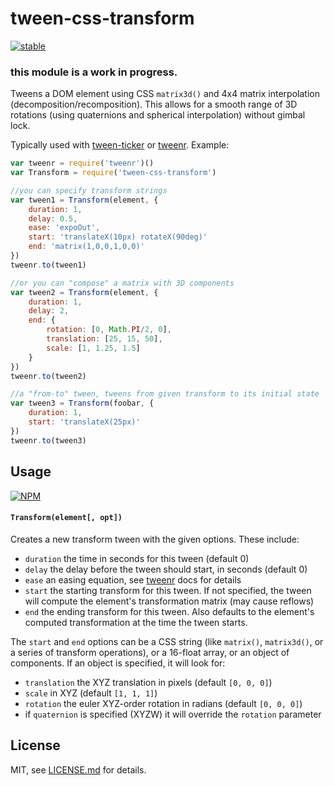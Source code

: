 # tween-css-transform

[![stable](http://badges.github.io/stability-badges/dist/stable.svg)](http://github.com/badges/stability-badges)

### this module is a work in progress.

Tweens a DOM element using CSS `matrix3d()` and 4x4 matrix interpolation (decomposition/recomposition). This allows for a smooth range of 3D rotations (using quaternions and spherical interpolation) without gimbal lock. 

Typically used with [tween-ticker](https://nodei.co/npm/tween-ticker/) or [tweenr](https://nodei.co/npm/tweenr/). Example:

```js
var tweenr = require('tweenr')()
var Transform = require('tween-css-transform')

//you can specify transform strings
var tween1 = Transform(element, {
    duration: 1,
    delay: 0.5, 
    ease: 'expoOut',
    start: 'translateX(10px) rotateX(90deg)'
    end: 'matrix(1,0,0,1,0,0)'
})
tweenr.to(tween1)

//or you can "compose" a matrix with 3D components
var tween2 = Transform(element, {
    duration: 1,
    delay: 2,
    end: { 
        rotation: [0, Math.PI/2, 0],
        translation: [25, 15, 50],
        scale: [1, 1.25, 1.5]
    }
})
tweenr.to(tween2)

//a "from-to" tween, tweens from given transform to its initial state
var tween3 = Transform(foobar, {
    duration: 1,
    start: 'translateX(25px)'
})
tweenr.to(tween3)
```

## Usage

[![NPM](https://nodei.co/npm/tween-css-transform.png)](https://nodei.co/npm/tween-css-transform/)

#### `Transform(element[, opt])`

Creates a new transform tween with the given options. These include:

- `duration` the time in seconds for this tween (default 0)
- `delay` the delay before the tween should start, in seconds (default 0)
- `ease` an easing equation, see [tweenr](https://nodei.co/npm/tweenr/) docs for details
- `start` the starting transform for this tween. If not specified, the tween will compute the element's transformation matrix (may cause reflows)
- `end` the ending transform for this tween. Also defaults to the element's computed transformation at the time the tween starts.

The `start` and `end` options can be a CSS string (like `matrix()`, `matrix3d()`, or a series of transform operations), or a 16-float array, or an object of components. If an object is specified, it will look for:
  
- `translation` the XYZ translation in pixels (default `[0, 0, 0]`) 
- `scale` in XYZ (default `[1, 1, 1]`) 
- `rotation` the euler XYZ-order rotation in radians (default `[0, 0, 0]`) 
- if `quaternion` is specified (XYZW) it will override the `rotation` parameter

## License

MIT, see [LICENSE.md](http://github.com/mattdesl/tween-css-transform/blob/master/LICENSE.md) for details.
